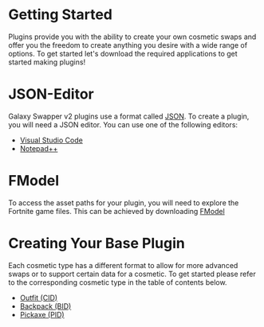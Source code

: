 # Getting Started
Plugins provide you with the ability to create your own cosmetic swaps and offer you the freedom to create anything you desire with a wide range of options. To get started let's download the required applications to get started making plugins!

# JSON-Editor
Galaxy Swapper v2 plugins use a format called [JSON](https://stackoverflow.com/a/383699). To create a plugin, you will need a JSON editor. You can use one of the following editors:
- [Visual Studio Code](https://code.visualstudio.com/Download)
- [Notepad++](https://notepad-plus-plus.org/downloads/)

# FModel
To access the asset paths for your plugin, you will need to explore the Fortnite game files. This can be achieved by downloading [FModel](https://fmodel.app/download)

# Creating Your Base Plugin
Each cosmetic type has a different format to allow for more advanced swaps or to support certain data for a cosmetic. To get started please refer to the corresponding cosmetic type in the table of contents below.

- [Outfit (CID)](./Cosmetics/Outfit.md)
- [Backpack (BID)](./Cosmetics/Backpack.md)
- [Pickaxe (PID)](./Cosmetics/Pickaxe.md)
